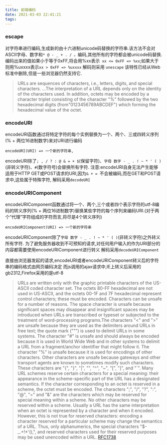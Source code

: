 ```yaml
---
title: 前端编码
date: 2021-03-03 22:41:21
tags:
---
```


### escape 

对字符串进行编码,生成新的由十六进制unicode码替换的字符串.该方法不会对ASCII字母、数字和`* @ - _ + . / 。`编码,其他所有的字符都会被unicode码替换.编码出来的值如果小于等于0xFF,将会用%xx表示` xx <= 0xFF => %xx`;如果大于则用%uxxxx表示`xx > 0xFF => %uxxxx`
解码则采用 `unescape`
该特性已经从Web标准中删除,但是一些浏览器仍然支持它.

> URLs are sequences of characters, i.e., letters, digits, and special characters. ...The interpretation of a URL depends only on the identity of the characters used.
> In addition, octets may be encoded by a character triplet consisting of the character "%" followed by the two hexadecimal digits (from"0123456789ABCDEF") which forming the hexadecimal value of the octet.

### encodeURI

encodeURI函数通过将特定字符的每个实例替换为一个、两个、三或四转义序列(% + 两位16进制数字)来对URI进行编码
```
encodeURI(URI) => 一个新的字符串,
```
encodeURI除了`; , / ? : @ & = + $`(保留字符)、`字母 数字 - _ . ! ~ * ' ( )`(非转义字符)、`#`(数字符号)会替换所有字符.
注意:encodeURI自身无法产生能够适用于HTTP GET或POST请求的URI,因为`& + = `不会被编码,而在GET和POST请求中,这些属于特殊字符,
解码采用`decodeURI`

### encodeURIComponent

encodeURIComponent函数通过将一个、两个,三个或者四个表示字符的utf-8编码的转义序列(% + 两位16进制数字)替换某些字符的每个序列来编码URI.(对于两个“代理”字符组成的字符而言,将尽是4个转义序列)
```
encodeURIComponent(URI) => 一个新的字符串
```
encodeURIComponent除了`字母 数字 - _ . ! ~ * ' ( )`(非转义字符)之外转义所有字符.
为了避免服务器收到不可预知的请求,对任何用户输入的作为URI部分的内容都需要使用encodeURIComponent进行转义
解码采用`decodeURIComponent`


直接由浏览器发起的请求,encodeURI或者encodeURIComponent转义后的字符串的编码格式由网页编码决定
而js调用的ajax请求中,IE上转义后采用的gb2312,Firefox采用的是utf-8

> URLs are written only with the graphic printable characters of the US-ASCII coded character set. The octets 80-FF hexadecimal are not used in US-ASCII, and the octets 00-1F and 7F hexadecimal represent control characters; these must be encoded.
> Characters can be unsafe for a number of reasons. The space character is unsafe because significant spaces may disappear and insignificant spaces may be introduced when URLs are transcribed or typeset or subjected to the treatment of word-processing programs.The characters "<" and ">" are unsafe because they are used as the delimiters around URLs in free text; the quote mark (""") is used to delimit URLs in some systems. The character "#" is unsafe and should always be encoded because it is used in World Wide Web and in other systems to delimit a URL from a fragment/anchor identifier that might follow it.  The character "%" is unsafe because it is used for encodings of other characters. Other characters are unsafe because gateways and other transport agents are known to sometimes modify such characters. These characters are "{", "}", "|", "\", "^", "~", "[", "]", and "`".
> Many URL schemes reserve certain characters for a special meaning: their appearance in the scheme-specific part of the URL has a designated semantics. If the character corresponding to an octet is reserved in a scheme, the octet must be encoded. The characters ";", "/", "?", ":", "@", "=" and "&" are the characters which may be reserved for special meaning within a scheme. No other characters may be reserved within a scheme.
> Usually a URL has the same interpretation when an octet is represented by a character and when it encoded. However, this is not true for reserved characters: encoding a character reserved for a particular scheme may change the semantics of a URL.
> Thus, only alphanumerics, the special characters "$-_.+!*'(),", and reserved characters used for their reserved purposes may be used unencoded within a URL.
[RFC1738](https://tools.ietf.org/rfc/rfc1738.txt)

